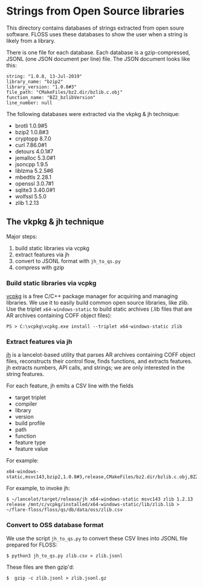 # Strings from Open Source libraries

This directory contains databases of strings extracted from open soure software. FLOSS uses these databases to show the user when a string is likely from a library.

There is one file for each database. Each database is a gzip-compressed, JSONL (one JSON document per line) file.
The JSON document looks like this:

    string: "1.0.8, 13-Jul-2019"
    library_name: "bzip2"
    library_version: "1.0.8#3"
    file_path: "CMakeFiles/bz2.dir/bzlib.c.obj"
    function_name: "BZ2_bzlibVersion"
    line_number: null

The following databases were extracted via the vkpkg & jh technique:

  - brotli 1.0.9#5
  - bzip2 1.0.8#3
  - cryptopp 8.7.0
  - curl 7.86.0#1
  - detours 4.0.1#7
  - jemalloc 5.3.0#1
  - jsoncpp 1.9.5
  - liblzma 5.2.5#6
  - mbedtls 2.28.1
  - openssl 3.0.7#1
  - sqlite3 3.40.0#1
  - wolfssl 5.5.0
  - zlib 1.2.13

## The vkpkg & jh technique

Major steps:

  1. build static libraries via vcpkg
  2. extract features via jh
  3. convert to JSONL format with `jh_to_qs.py`
  4. compress with gzip

### Build static libraries via vcpkg

[vcpkg](https://vcpkg.io/en/) is a free C/C++ package manager for acquiring and managing libraries.
We use it to easily build common open source libraries, like zlib.
Use the triplet `x64-windows-static` to build static archives (.lib files that are AR archives containing COFF object files):

```console
PS > C:\vcpkg\vcpkg.exe install --triplet x64-windows-static zlib
```

### Extract features via jh

[jh](https://github.com/williballenthin/lancelot/blob/master/bin/src/bin/jh.rs)
is a lancelot-based utility that parses AR archives containing COFF object files,
reconstructs their control flow, finds functions, and extracts features. 
jh extracts numbers, API calls, and strings; we are only interested in the string features.

For each feature, jh emits a CSV line with the fields 
  - target triplet
  - compiler 
  - library
  - version
  - build profile
  - path
  - function
  - feature type
  - feature value

For example:

```csv
x64-windows-static,msvc143,bzip2,1.0.8#3,release,CMakeFiles/bz2.dir/bzlib.c.obj,BZ2_bzBuffToBuffCompress,number,0x00000100
```

For example, to invoke jh:

```console
$ ~/lancelot/target/release/jh x64-windows-static msvc143 zlib 1.2.13 release /mnt/c/vcpkg/installed/x64-windows-static/lib/zlib.lib > ~/flare-floss/floss/qs/db/data/oss/zlib.csv
```

### Convert to OSS database format

We use the script `jh_to_qs.py` to convert these CSV lines into JSONL file prepared for FLOSS:

```console
$ python3 jh_to_qs.py zlib.csv > zlib.jsonl
```

These files are then gzip'd:

```console
$  gzip -c zlib.jsonl > zlib.jsonl.gz
```
